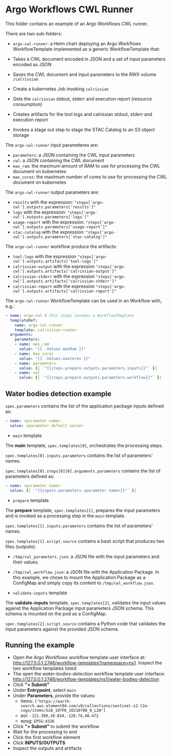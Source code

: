 # Argo Workflows CWL Runner

This folder contains an example of an Argo Workflows CWL runner.

There are two sub-folders: 

* `argo-cwl-runner`: a Helm chart deploying an Argo Workflows WorkflowTemplate implemented as a generic WorkflowTemplate that:

* Takes a CWL document encoded in JSON and a set of input parameters encoded as JSON
* Saves the CWL document and input parameters to the RWX volume `/calrissian`
* Create a kubernetes Job invoking `calrissian`
* Gets the `calrissian` stdout, stderr and execution report (resource consumption)
* Creates artifacts for the tool logs and calrissian stdout, stderr and execution report
* Invokes a stage out step to stage the STAC Catalog to an S3 object storage

The `argo-cwl-runner` input parameteres are: 

* `parameters`: a JSON containing the CWL input parameters
* `cwl`: a JSON containing the CWL document
* `max_ram`: the maximum amount of RAM to use for processing the CWL document on kubernetes
* `max_cores`: the maximum number of cores to use for processing the CWL document on kubernetes

The `argo-cwl-runner` output parameters are:

* `results` with the expression: `"steps['argo-cwl'].outputs.parameters['results']"`
* `logs` with the expression: `"steps['argo-cwl'].outputs.parameters['logs']"`
* `usage-report` with the expression: `"steps['argo-cwl'].outputs.parameters['usage-report']"`
* `stac-catalog` with the expression: `"steps['argo-cwl'].outputs.parameters['stac-catalog']"`
       
The `argo-cwl-runner` workflow produce the artifacts:

* `tool-logs` with the expression `"steps['argo-cwl'].outputs.artifacts['tool-logs']"`
* `calrissian-output` with the expression `"steps['argo-cwl'].outputs.artifacts['calrissian-output']"`
* `calrissian-stderr` with the expression `"steps['argo-cwl'].outputs.artifacts['calrissian-stderr']"`
* `calrissian-report` with the expression `"steps['argo-cwl'].outputs.artifacts['calrissian-report']"`

The `argo-cwl-runner` WorkflowTemplate can be used in an Workflow with, e.g.: 

```yaml
- name: argo-cwl # this steps invokes a WorkflowTemplate
  templateRef: 
    name: argo-cwl-runner
    template: calrissian-runner
  arguments:
    parameters:
    - name: max_ram
      value: "{{ .Values.maxRam }}"
    - name: max_cores
      value: "{{ .Values.maxCores }}"
    - name: parameters
      value: {{ `"{{steps.prepare.outputs.parameters.inputs}}"` }}
    - name: cwl
      value: {{ `"{{steps.prepare.outputs.parameters.workflow}}"` }}
```

## Water bodies detection example


`spec.parameters` contains the list of the application package inputs defined as:

```yaml
- name: <parameter name>
  value: <parameter default value>
```

* `main` template

The **main** template, `spec.templates[0]`, orchestrates the processing steps.

`spec.templates[0].inputs.parameters` contains the list of parameters' names.

`spec.templates[0].steps[0][0].arguments.parameters` contains the list of parameters defined as:

```yaml
- name: <parameter name>
  value: {{ `"{{inputs.parameters.<parameter name>}}"` }}
```

* `prepare` template

The **prepare** template, `spec.templates[1]`, prepares the input parameters and is invoked as a processing step in the `main` template.

`spec.templates[1].inputs.parameters` contains the list of parameters' names.

`spec.templates[1].script.source` contains a bash script that produces two files (outputs):

  * `/tmp/cwl_parameters.json`: a JSON file with the input parameters and their values.
  * `/tmp/cwl_workflow.json`: a JSON file with the Application Package. In this example, we chose to mount the Application Package as a ConfigMap and simply copy its content to `/tmp/cwl_workflow.json`.

* `validate-inputs` template

The **validate-inputs** template, `spec.templates[2]`, validates the input values against the Application Package input parameters JSON schema. This schema is mounted on the pod as a ConfigMap.

`spec.templates[2].script.source` contains a Python code that validates the input parameters against the provided JSON schema.

## Running the example

* Open the Argo Workflows workflow template user interface at: http://127.0.0.1:2746/workflow-templates?namespace=ns1. Inspect the two workflow templates listed
* The open the _water-bodies-detection_ workflow template user interface: http://127.0.0.1:2746/workflow-templates/ns1/water-bodies-detection
* Click **"+ Submit"**
* Under **Entrypoint**, select `main`
* Under **Parameters**, provide the values:
  * items: `["https://earth-search.aws.element84.com/v0/collections/sentinel-s2-l2a-cogs/items/S2A_10TFK_20210708_0_L2A"]`
  * aoi: `-121.399,39.834,-120.74,40.472`
  * epsg: `EPSG:4326`
* Click **"+ Submit"** to submit the workflow
* Wait for the processing to end
* Click the first workflow element
* Click **INPUTS/OUTPUTS**
* Inspect the outputs and artifacts

